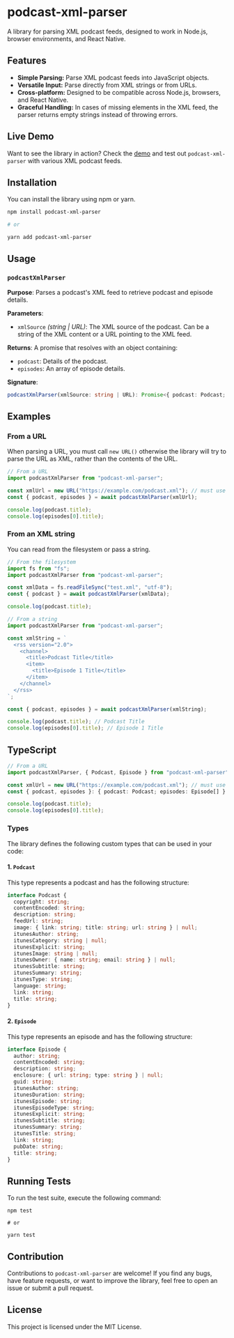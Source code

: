 # podcast-xml-parser

A library for parsing XML podcast feeds, designed to work in Node.js, browser environments, and React Native.

## Features

- **Simple Parsing:** Parse XML podcast feeds into JavaScript objects.
- **Versatile Input:** Parse directly from XML strings or from URLs.
- **Cross-platform:** Designed to be compatible across Node.js, browsers, and React Native.
- **Graceful Handling:** In cases of missing elements in the XML feed, the parser returns empty strings instead of throwing errors.

## Live Demo
Want to see the library in action? Check the [demo](https://podcast-xml-parser.kmr.io/) and test out `podcast-xml-parser` with various XML podcast feeds.

## Installation

You can install the library using npm or yarn.

```bash
npm install podcast-xml-parser

# or

yarn add podcast-xml-parser
```

## Usage

### `podcastXmlParser`

**Purpose**: Parses a podcast's XML feed to retrieve podcast and episode details.

**Parameters**:

- `xmlSource` _(string | URL)_: The XML source of the podcast. Can be a string of the XML content or a URL pointing to the XML feed.

**Returns**:
A promise that resolves with an object containing:

- `podcast`: Details of the podcast.
- `episodes`: An array of episode details.

**Signature**:

```typescript
podcastXmlParser(xmlSource: string | URL): Promise<{ podcast: Podcast; episodes: Episode[] }>
```

## Examples

### From a URL

When parsing a URL, you must call `new URL()` otherwise the library will try to parse the URL as XML, rather than the contents of the URL.

```javascript
// From a URL
import podcastXmlParser from "podcast-xml-parser";

const xmlUrl = new URL("https://example.com/podcast.xml"); // must use `new URL()`!
const { podcast, episodes } = await podcastXmlParser(xmlUrl);

console.log(podcast.title);
console.log(episodes[0].title);
```

### From an XML string

You can read from the filesystem or pass a string.

```typescript
// From the filesystem
import fs from "fs";
import podcastXmlParser from "podcast-xml-parser";

const xmlData = fs.readFileSync("test.xml", "utf-8");
const { podcast } = await podcastXmlParser(xmlData);

console.log(podcast.title);
```

```typescript
// From a string
import podcastXmlParser from "podcast-xml-parser";

const xmlString = `
  <rss version="2.0">
    <channel>
      <title>Podcast Title</title>
      <item>
        <title>Episode 1 Title</title>
      </item>
    </channel>
  </rss>
`;

const { podcast, episodes } = await podcastXmlParser(xmlString);

console.log(podcast.title); // Podcast Title
console.log(episodes[0].title); // Episode 1 Title
```

## TypeScript

```typescript
// From a URL
import podcastXmlParser, { Podcast, Episode } from "podcast-xml-parser";

const xmlUrl = new URL("https://example.com/podcast.xml"); // must use `new URL()`!
const { podcast, episodes }: { podcast: Podcast; episodes: Episode[] } = await podcastXmlParser(xmlUrl);

console.log(podcast.title);
console.log(episodes[0].title);
```

### Types

The library defines the following custom types that can be used in your code:

#### 1. `Podcast`

This type represents a podcast and has the following structure:

```typescript
interface Podcast {
  copyright: string;
  contentEncoded: string;
  description: string;
  feedUrl: string;
  image: { link: string; title: string; url: string } | null;
  itunesAuthor: string;
  itunesCategory: string | null;
  itunesExplicit: string;
  itunesImage: string | null;
  itunesOwner: { name: string; email: string } | null;
  itunesSubtitle: string;
  itunesSummary: string;
  itunesType: string;
  language: string;
  link: string;
  title: string;
}
```

#### 2. `Episode`

This type represents an episode and has the following structure:

```typescript
interface Episode {
  author: string;
  contentEncoded: string;
  description: string;
  enclosure: { url: string; type: string } | null;
  guid: string;
  itunesAuthor: string;
  itunesDuration: string;
  itunesEpisode: string;
  itunesEpisodeType: string;
  itunesExplicit: string;
  itunesSubtitle: string;
  itunesSummary: string;
  itunesTitle: string;
  link: string;
  pubDate: string;
  title: string;
}
```

## Running Tests

To run the test suite, execute the following command:

```
npm test

# or

yarn test
```

## Contribution

Contributions to `podcast-xml-parser` are welcome! If you find any bugs, have feature requests, or want to improve the library, feel free to open an issue or submit a pull request.

## License

This project is licensed under the MIT License.
